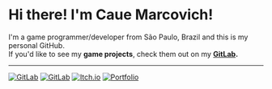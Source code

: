 # Hi there! I'm Caue Marcovich!

I'm a game programmer/developer from São Paulo, Brazil and this is my personal GitHub.  
If you'd like to see my **game projects**,  check them out on my **[GitLab](https://gitlab.com/happytallon).**

---

[![GitLab](https://img.shields.io/badge/GitLab-FC6D26?style=for-the-badge&logo=gitlab&logoColor=white)][gitlab]
[![GitLab](https://img.shields.io/badge/Linkedin-0A66C2?style=for-the-badge&logo=linkedin&logoColor=white)][linkedin]
[![Itch.io](https://img.shields.io/badge/Itch.io-FA5C5C?style=for-the-badge&logo=itch.io&logoColor=white)][itchio]
[![Portfolio](https://img.shields.io/badge/Portfolio-333333?style=for-the-badge)][portfolio]

[gitlab]: https://gitlab.com/happytallon
[linkedin]: https://linkedin.com/in/caue-marcovich
[itchio]: https://happytallon.itch.io/
[portfolio]: https://cauemarcovich.github.io
